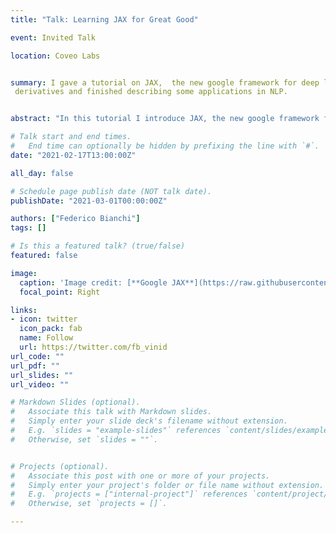 ```yaml
---
title: "Talk: Learning JAX for Great Good"

event: Invited Talk

location: Coveo Labs


summary: I gave a tutorial on JAX,  the new google framework for deep learning. I have described how to compute simple
 derivatives and finished describing some applications in NLP.


abstract: "In this tutorial I introduce JAX, the new google framework for deep learning. We first introduce the main peculiarities and describe how to compute gradients to optimize simple ML algorithms. Eventually, we implement more complex NLP pipelines, showing were JAX modularity comes to shine."

# Talk start and end times.
#   End time can optionally be hidden by prefixing the line with `#`.
date: "2021-02-17T13:00:00Z"

all_day: false

# Schedule page publish date (NOT talk date).
publishDate: "2021-03-01T00:00:00Z"

authors: ["Federico Bianchi"]
tags: []

# Is this a featured talk? (true/false)
featured: false

image:
  caption: 'Image credit: [**Google JAX**](https://raw.githubusercontent.com/google/jax/master/images/jax_logo_250px.png)'
  focal_point: Right

links:
- icon: twitter
  icon_pack: fab
  name: Follow
  url: https://twitter.com/fb_vinid
url_code: ""
url_pdf: ""
url_slides: ""
url_video: ""

# Markdown Slides (optional).
#   Associate this talk with Markdown slides.
#   Simply enter your slide deck's filename without extension.
#   E.g. `slides = "example-slides"` references `content/slides/example-slides.md`.
#   Otherwise, set `slides = ""`.


# Projects (optional).
#   Associate this post with one or more of your projects.
#   Simply enter your project's folder or file name without extension.
#   E.g. `projects = ["internal-project"]` references `content/project/deep-learning/index.md`.
#   Otherwise, set `projects = []`.

---
```

